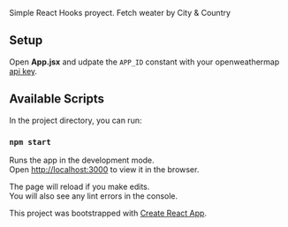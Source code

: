 
Simple React Hooks proyect. Fetch weater by City & Country

## Setup
Open **App.jsx** and udpate the `APP_ID` constant with your openweathermap [api key](https://home.openweathermap.org/api_keys).  

## Available Scripts

In the project directory, you can run:

### `npm start`

Runs the app in the development mode.<br />
Open [http://localhost:3000](http://localhost:3000) to view it in the browser.

The page will reload if you make edits.<br />
You will also see any lint errors in the console.


This project was bootstrapped with [Create React App](https://github.com/facebook/create-react-app).